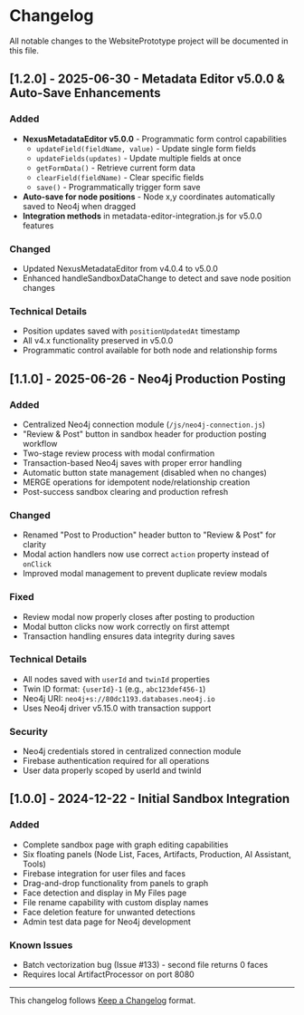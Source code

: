 # Changelog

All notable changes to the WebsitePrototype project will be documented in this file.

## [1.2.0] - 2025-06-30 - Metadata Editor v5.0.0 & Auto-Save Enhancements

### Added
- **NexusMetadataEditor v5.0.0** - Programmatic form control capabilities
  - `updateField(fieldName, value)` - Update single form fields
  - `updateFields(updates)` - Update multiple fields at once
  - `getFormData()` - Retrieve current form data
  - `clearField(fieldName)` - Clear specific fields
  - `save()` - Programmatically trigger form save
- **Auto-save for node positions** - Node x,y coordinates automatically saved to Neo4j when dragged
- **Integration methods** in metadata-editor-integration.js for v5.0.0 features

### Changed
- Updated NexusMetadataEditor from v4.0.4 to v5.0.0
- Enhanced handleSandboxDataChange to detect and save node position changes

### Technical Details
- Position updates saved with `positionUpdatedAt` timestamp
- All v4.x functionality preserved in v5.0.0
- Programmatic control available for both node and relationship forms

## [1.1.0] - 2025-06-26 - Neo4j Production Posting

### Added
- Centralized Neo4j connection module (`/js/neo4j-connection.js`)
- "Review & Post" button in sandbox header for production posting workflow
- Two-stage review process with modal confirmation
- Transaction-based Neo4j saves with proper error handling
- Automatic button state management (disabled when no changes)
- MERGE operations for idempotent node/relationship creation
- Post-success sandbox clearing and production refresh

### Changed
- Renamed "Post to Production" header button to "Review & Post" for clarity
- Modal action handlers now use correct `action` property instead of `onClick`
- Improved modal management to prevent duplicate review modals

### Fixed
- Review modal now properly closes after posting to production
- Modal button clicks now work correctly on first attempt
- Transaction handling ensures data integrity during saves

### Technical Details
- All nodes saved with `userId` and `twinId` properties
- Twin ID format: `{userId}-1` (e.g., `abc123def456-1`)
- Neo4j URI: `neo4j+s://80dc1193.databases.neo4j.io`
- Uses Neo4j driver v5.15.0 with transaction support

### Security
- Neo4j credentials stored in centralized connection module
- Firebase authentication required for all operations
- User data properly scoped by userId and twinId

## [1.0.0] - 2024-12-22 - Initial Sandbox Integration

### Added
- Complete sandbox page with graph editing capabilities
- Six floating panels (Node List, Faces, Artifacts, Production, AI Assistant, Tools)
- Firebase integration for user files and faces
- Drag-and-drop functionality from panels to graph
- Face detection and display in My Files page
- File rename capability with custom display names
- Face deletion feature for unwanted detections
- Admin test data page for Neo4j development

### Known Issues
- Batch vectorization bug (Issue #133) - second file returns 0 faces
- Requires local ArtifactProcessor on port 8080

---

This changelog follows [Keep a Changelog](https://keepachangelog.com/en/1.0.0/) format.